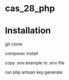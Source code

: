 # cas_28_php

# Installation

git clone <project-url>

composer install

copy .env.example to .env file

run php artisan key:generate
